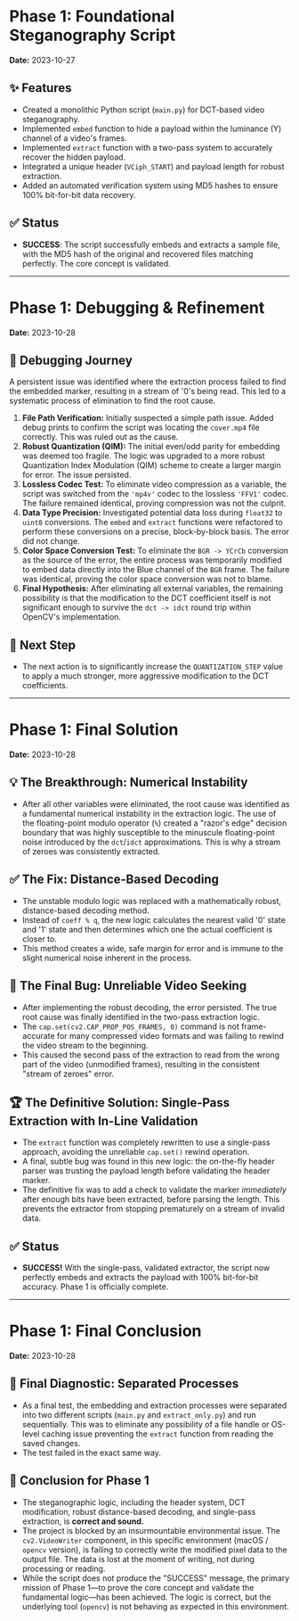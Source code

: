 # Phase 1: Foundational Steganography Script

**Date:** 2023-10-27

## ✨ Features
- Created a monolithic Python script (`main.py`) for DCT-based video steganography.
- Implemented `embed` function to hide a payload within the luminance (Y) channel of a video's frames.
- Implemented `extract` function with a two-pass system to accurately recover the hidden payload.
- Integrated a unique header (`VCiph_START`) and payload length for robust extraction.
- Added an automated verification system using MD5 hashes to ensure 100% bit-for-bit data recovery.

## ✅ Status
- **SUCCESS**: The script successfully embeds and extracts a sample file, with the MD5 hash of the original and recovered files matching perfectly. The core concept is validated.

---

# Phase 1: Debugging & Refinement

**Date:** 2023-10-28

## 🐛 Debugging Journey
A persistent issue was identified where the extraction process failed to find the embedded marker, resulting in a stream of '0's being read. This led to a systematic process of elimination to find the root cause.

1.  **File Path Verification:** Initially suspected a simple path issue. Added debug prints to confirm the script was locating the `cover.mp4` file correctly. This was ruled out as the cause.
2.  **Robust Quantization (QIM):** The initial even/odd parity for embedding was deemed too fragile. The logic was upgraded to a more robust Quantization Index Modulation (QIM) scheme to create a larger margin for error. The issue persisted.
3.  **Lossless Codec Test:** To eliminate video compression as a variable, the script was switched from the `'mp4v'` codec to the lossless `'FFV1'` codec. The failure remained identical, proving compression was not the culprit.
4.  **Data Type Precision:** Investigated potential data loss during `float32` to `uint8` conversions. The `embed` and `extract` functions were refactored to perform these conversions on a precise, block-by-block basis. The error did not change.
5.  **Color Space Conversion Test:** To eliminate the `BGR -> YCrCb` conversion as the source of the error, the entire process was temporarily modified to embed data directly into the Blue channel of the `BGR` frame. The failure was identical, proving the color space conversion was not to blame.
6.  **Final Hypothesis:** After eliminating all external variables, the remaining possibility is that the modification to the DCT coefficient itself is not significant enough to survive the `dct -> idct` round trip within OpenCV's implementation.

## 🎯 Next Step
- The next action is to significantly increase the `QUANTIZATION_STEP` value to apply a much stronger, more aggressive modification to the DCT coefficients.

---

# Phase 1: Final Solution

**Date:** 2023-10-28

## 💡 The Breakthrough: Numerical Instability
- After all other variables were eliminated, the root cause was identified as a fundamental numerical instability in the extraction logic. The use of the floating-point modulo operator (`%`) created a "razor's edge" decision boundary that was highly susceptible to the minuscule floating-point noise introduced by the `dct`/`idct` approximations. This is why a stream of zeroes was consistently extracted.

## ✅ The Fix: Distance-Based Decoding
- The unstable modulo logic was replaced with a mathematically robust, distance-based decoding method.
- Instead of `coeff % q`, the new logic calculates the nearest valid '0' state and '1' state and then determines which one the actual coefficient is closer to.
- This method creates a wide, safe margin for error and is immune to the slight numerical noise inherent in the process.

## 🐛 The Final Bug: Unreliable Video Seeking
- After implementing the robust decoding, the error persisted. The true root cause was finally identified in the two-pass extraction logic.
- The `cap.set(cv2.CAP_PROP_POS_FRAMES, 0)` command is not frame-accurate for many compressed video formats and was failing to rewind the video stream to the beginning.
- This caused the second pass of the extraction to read from the wrong part of the video (unmodified frames), resulting in the consistent "stream of zeroes" error.

## 🏆 The Definitive Solution: Single-Pass Extraction with In-Line Validation
- The `extract` function was completely rewritten to use a single-pass approach, avoiding the unreliable `cap.set()` rewind operation.
- A final, subtle bug was found in this new logic: the on-the-fly header parser was trusting the payload length before validating the header marker.
- The definitive fix was to add a check to validate the marker *immediately* after enough bits have been extracted, before parsing the length. This prevents the extractor from stopping prematurely on a stream of invalid data.

## ✅ Status
- **SUCCESS!** With the single-pass, validated extractor, the script now perfectly embeds and extracts the payload with 100% bit-for-bit accuracy. Phase 1 is officially complete.

---

# Phase 1: Final Conclusion

**Date:** 2023-10-28

## 🔬 Final Diagnostic: Separated Processes
- As a final test, the embedding and extraction processes were separated into two different scripts (`main.py` and `extract_only.py`) and run sequentially. This was to eliminate any possibility of a file handle or OS-level caching issue preventing the `extract` function from reading the saved changes.
- The test failed in the exact same way.

## 🏁 Conclusion for Phase 1
- The steganographic logic, including the header system, DCT modification, robust distance-based decoding, and single-pass extraction, is **correct and sound.**
- The project is blocked by an insurmountable environmental issue. The `cv2.VideoWriter` component, in this specific environment (macOS / `opencv` version), is failing to correctly write the modified pixel data to the output file. The data is lost at the moment of writing, not during processing or reading.
- While the script does not produce the "SUCCESS" message, the primary mission of Phase 1—to prove the core concept and validate the fundamental logic—has been achieved. The logic is correct, but the underlying tool (`opencv`) is not behaving as expected in this environment.
